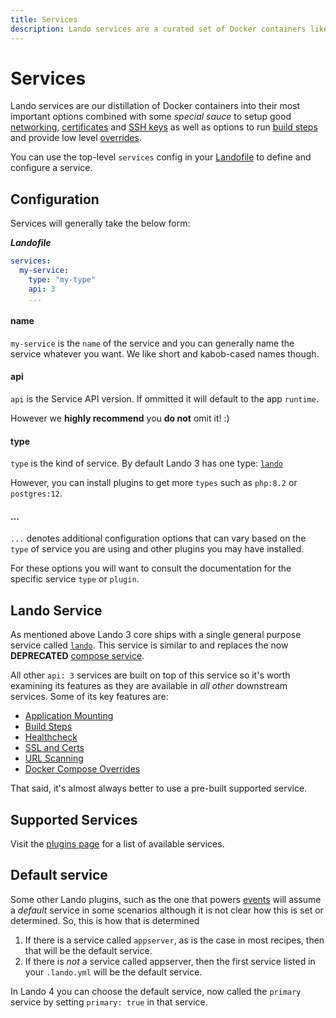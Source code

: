 ```yaml
---
title: Services
description: Lando services are a curated set of Docker containers like php, apache, node, mysql that are stupid easy to use but also as configurable as any other Docker image.
---
```


# Services

Lando services are our distillation of Docker containers into their most important options combined with some *special sauce* to setup good [networking](./networking.md), [certificates](./security.md) and [SSH keys](./ssh.md) as well as options to run [build steps](services/lando.md#build-steps) and provide low level [overrides](services/lando.md#overrides).

You can use the top-level `services` config in your [Landofile](./index.md) to define and configure a service.

## Configuration

Services will generally take the below form:

***Landofile***
```yaml
services:
  my-service:
    type: "my-type"
    api: 3
    ...
```

#### name

`my-service` is the `name` of the service and you can generally name the service whatever you want. We like short and kabob-cased names though.

#### api

`api` is the Service API version. If ommitted it will default to the app `runtime`.

However we **highly recommend** you **do not** omit it! :)

#### type

`type` is the kind of service. By default Lando 3 has one type: [`lando`](services/lando.md)

However, you can install plugins to get more `types` such as `php:8.2` or `postgres:12`.

#### ...

`...` denotes additional configuration options that can vary based on the `type` of service you are using and other plugins you may have installed.

For these options you will want to consult the documentation for the specific service `type` or `plugin`.

## Lando Service

As mentioned above Lando 3 core ships with a single general purpose service called [`lando`](services/lando.md). This service is similar to and replaces the now **DEPRECATED** [compose service](https://docs.lando.dev/plugins/compose/).

All other `api: 3` services are built on top of this service so it's worth examining its features as they are available in _all other_ downstream services. Some of its key features are:

* [Application Mounting](services/lando.md)
* [Build Steps](services/lando.md)
* [Healthcheck](./healthcheck.md)
* [SSL and Certs](services/lando.md)
* [URL Scanning](./scanner.md)
* [Docker Compose Overrides](services/lando.md)

That said, it's almost always better to use a pre-built supported service.

## Supported Services

Visit the [plugins page](https://docs.lando.dev/plugins) for a list of available services.

## Default service

Some other Lando plugins, such as the one that powers [events](./events.md) will assume a _default_ service in some scenarios although it is not clear how this is set or determined. So, this is how that is determined

1. If there is a service called `appserver`, as is the case in most recipes, then that will be the default service.
2. If there is _not_ a service called appserver, then the first service listed in your `.lando.yml` will be the default service.

In Lando 4 you can choose the default service, now called the `primary` service by setting `primary: true` in that service.
